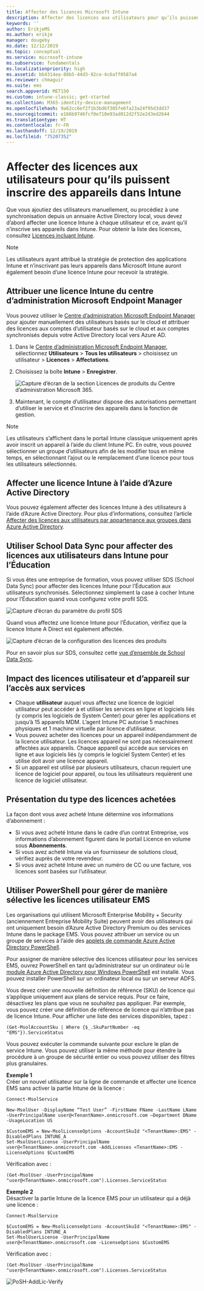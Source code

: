 ```yaml
---
title: Affecter des licences Microsoft Intune
description: Affecter des licences aux utilisateurs pour qu’ils puissent s’inscrire dans Intune
keywords: ''
author: ErikjeMS
ms.author: erikje
manager: dougeby
ms.date: 12/12/2019
ms.topic: conceptual
ms.service: microsoft-intune
ms.subservice: fundamentals
ms.localizationpriority: high
ms.assetid: bb4314ea-88b5-44d3-92ce-4c6aff0587a4
ms.reviewer: chmaguir
ms.suite: ems
search.appverid: MET150
ms.custom: intune-classic; get-started
ms.collection: M365-identity-device-management
ms.openlocfilehash: 9a62cc6ef2f1b3bd6f305fe6fa23a24f95d3dd37
ms.sourcegitcommit: e166b9746fcf0e710e93ad012d2f52e2d3ed2644
ms.translationtype: HT
ms.contentlocale: fr-FR
ms.lasthandoff: 12/19/2019
ms.locfileid: "75207352"
---
```

# <a name="assign-licenses-to-users-so-they-can-enroll-devices-in-intune"></a>Affecter des licences aux utilisateurs pour qu’ils puissent inscrire des appareils dans Intune

Que vous ajoutiez des utilisateurs manuellement, ou procédiez à une synchronisation depuis un annuaire Active Directory local, vous devez d’abord affecter une licence Intune à chaque utilisateur et ce, avant qu’il n’inscrive ses appareils dans Intune. Pour obtenir la liste des licences, consultez [Licences incluant Intune](../licenses.md).

> [!NOTE]
> Les utilisateurs ayant attribué la stratégie de protection des applications Intune et n’inscrivant pas leurs appareils dans Microsoft Intune auront également besoin d’une licence Intune pour recevoir la stratégie. 

## <a name="assign-an-intune-license-microsoft-endpoint-manager-admin-center"></a>Attribuer une licence Intune du centre d’administration Microsoft Endpoint Manager

Vous pouvez utiliser le [Centre d’administration Microsoft Endpoint Manager](https://go.microsoft.com/fwlink/?linkid=2109431) pour ajouter manuellement des utilisateurs basés sur le cloud et attribuer des licences aux comptes d’utilisateur basés sur le cloud et aux comptes synchronisés depuis votre Active Directory local vers Azure AD.

1. Dans le [Centre d’administration Microsoft Endpoint Manager](https://go.microsoft.com/fwlink/?linkid=2109431), sélectionnez **Utilisateurs** > **Tous les utilisateurs** > choisissez un utilisateur > **Licences** > **Affectations**.

2. Choisissez la boîte **Intune** > **Enregistrer**.

   ![Capture d’écran de la section Licences de produits du Centre d’administration Microsoft 365.](./media/licenses-assign/mem-assign-license.png)

3. Maintenant, le compte d’utilisateur dispose des autorisations permettant d’utiliser le service et d’inscrire des appareils dans la fonction de gestion.

> [!NOTE]
> Les utilisateurs s’affichent dans le portail Intune classique uniquement après avoir inscrit un appareil à l’aide du client Intune PC. En outre, vous pouvez sélectionner un groupe d’utilisateurs afin de les modifier tous en même temps, en sélectionnant l’ajout ou le remplacement d’une licence pour tous les utilisateurs sélectionnés.

## <a name="assign-an-intune-license-by-using-azure-active-directory"></a>Affecter une licence Intune à l’aide d’Azure Active Directory

Vous pouvez également affecter des licences Intune à des utilisateurs à l’aide d’Azure Active Directory. Pour plus d’informations, consultez l’article [Affecter des licences aux utilisateurs par appartenance aux groupes dans Azure Active Directory](https://docs.microsoft.com/azure/active-directory/active-directory-licensing-group-assignment-azure-portal). 

## <a name="use-school-data-sync-to-assign-licenses-to-users-in-intune-for-education"></a>Utiliser School Data Sync pour affecter des licences aux utilisateurs dans Intune pour l’Éducation

Si vous êtes une entreprise de formation, vous pouvez utiliser SDS (School Data Sync) pour affecter des licences Intune pour l’Éducation aux utilisateurs synchronisés. Sélectionnez simplement la case à cocher Intune pour l’Éducation quand vous configurez votre profil SDS.  

![Capture d’écran du paramètre du profil SDS](./media/licenses-assign/i4e-sds-profile-setup-setting.png)

Quand vous affectez une licence Intune pour l’Éducation, vérifiez que la licence Intune A Direct est également affectée.

![Capture d’écran de la configuration des licences des produits](./media/licenses-assign/i4e-set-licenses.png)

Pour en savoir plus sur SDS, consultez cette [vue d’ensemble de School Data Sync](https://support.office.com/article/Overview-of-School-Data-Sync-and-Classroom-f3d1147b-4ade-4905-8518-508e729f2e91).

## <a name="how-user-and-device-licenses-affect-access-to-services"></a>Impact des licences utilisateur et d’appareil sur l’accès aux services

* Chaque **utilisateur** auquel vous affectez une licence de logiciel utilisateur peut accéder à et utiliser les services en ligne et logiciels liés (y compris les logiciels de System Center) pour gérer les applications et jusqu’à 15 appareils MDM. L’agent Intune PC autorise 5 machines physiques et 1 machine virtuelle par licence d’utilisateur.
* Vous pouvez acheter des licences pour un appareil indépendamment de la licence utilisateur. Les licences appareil ne sont pas nécessairement affectées aux appareils. Chaque appareil qui accède aux services en ligne et aux logiciels liés (y compris le logiciel System Center) et les utilise doit avoir une licence appareil.
* Si un appareil est utilisé par plusieurs utilisateurs, chacun requiert une licence de logiciel pour appareil, ou tous les utilisateurs requièrent une licence de logiciel utilisateur.

## <a name="understanding-the-type-of-licenses-you-have-purchased"></a>Présentation du type des licences achetées

La façon dont vous avez acheté Intune détermine vos informations d’abonnement :

- Si vous avez acheté Intune dans le cadre d’un contrat Entreprise, vos informations d’abonnement figurent dans le portail Licence en volume sous **Abonnements**.
- Si vous avez acheté Intune via un fournisseur de solutions cloud, vérifiez auprès de votre revendeur.
- Si vous avez acheté Intune avec un numéro de CC ou une facture, vos licences sont basées sur l’utilisateur.

## <a name="use-powershell-to-selectively-manage-ems-user-licenses"></a>Utiliser PowerShell pour gérer de manière sélective les licences utilisateur EMS
Les organisations qui utilisent Microsoft Enterprise Mobility + Security (anciennement Entreprise Mobility Suite) peuvent avoir des utilisateurs qui ont uniquement besoin d’Azure Active Directory Premium ou des services Intune dans le package EMS. Vous pouvez attribuer un service ou un groupe de services à l’aide des [applets de commande Azure Active Directory PowerShell](https://msdn.microsoft.com/library/jj151815.aspx).

Pour assigner de manière sélective des licences utilisateur pour les services EMS, ouvrez PowerShell en tant qu’administrateur sur un ordinateur où le [module Azure Active Directory pour Windows PowerShell](https://msdn.microsoft.com/library/jj151815.aspx#bkmk_installmodule) est installé. Vous pouvez installer PowerShell sur un ordinateur local ou sur un serveur ADFS.

Vous devez créer une nouvelle définition de référence (SKU) de licence qui s’applique uniquement aux plans de service requis. Pour ce faire, désactivez les plans que vous ne souhaitez pas appliquer. Par exemple, vous pouvez créer une définition de référence de licence qui n’attribue pas de licence Intune. Pour afficher une liste des services disponibles, tapez :

    (Get-MsolAccountSku | Where {$_.SkuPartNumber -eq "EMS"}).ServiceStatus

Vous pouvez exécuter la commande suivante pour exclure le plan de service Intune. Vous pouvez utiliser la même méthode pour étendre la procédure à un groupe de sécurité entier ou vous pouvez utiliser des filtres plus granulaires.

**Exemple 1**<br>
Créer un nouvel utilisateur sur la ligne de commande et affecter une licence EMS sans activer la partie Intune de la licence :

    Connect-MsolService

    New-MsolUser -DisplayName “Test User” -FirstName FName -LastName LName -UserPrincipalName user@<TenantName>.onmicrosoft.com –Department DName -UsageLocation US

    $CustomEMS = New-MsolLicenseOptions -AccountSkuId "<TenantName>:EMS" -DisabledPlans INTUNE_A
    Set-MsolUserLicense -UserPrincipalName user@<TenantName>.onmicrosoft.com -AddLicenses <TenantName>:EMS -LicenseOptions $CustomEMS

Vérification avec :

    (Get-MsolUser -UserPrincipalName "user@<TenantName>.onmicrosoft.com").Licenses.ServiceStatus

**Exemple 2**<br>
Désactiver la partie Intune de la licence EMS pour un utilisateur qui a déjà une licence :

    Connect-MsolService

    $CustomEMS = New-MsolLicenseOptions -AccountSkuId "<TenantName>:EMS" -DisabledPlans INTUNE_A
    Set-MsolUserLicense -UserPrincipalName user@<TenantName>.onmicrosoft.com -LicenseOptions $CustomEMS

Vérification avec :

    (Get-MsolUser -UserPrincipalName "user@<TenantName>.onmicrosoft.com").Licenses.ServiceStatus

![PoSH-AddLic-Verify](./media/licenses-assign/posh-addlic-verify.png)

